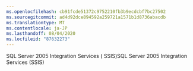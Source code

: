 ```yaml
---
ms.openlocfilehash: cb91fcde51372c9752210fb3b9ecdcbf7bc27502
ms.sourcegitcommit: ad4d92dce894592a259721a1571b1d8736abacdb
ms.translationtype: MT
ms.contentlocale: ja-JP
ms.lasthandoff: 08/04/2020
ms.locfileid: "87632273"
---
```

<span data-ttu-id="17091-101">SQL Server 2005 Integration Services \( SSIS\)</span><span class="sxs-lookup"><span data-stu-id="17091-101">SQL Server 2005 Integration Services \(SSIS\)</span></span>
